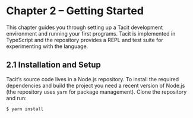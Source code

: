 # Chapter 2 – Getting Started

This chapter guides you through setting up a Tacit development
environment and running your first programs. Tacit is implemented in
TypeScript and the repository provides a REPL and test suite for
experimenting with the language.

## 2.1 Installation and Setup

Tacit’s source code lives in a Node.js repository. To install the
required dependencies and build the project you need a recent
version of Node.js (the repository uses `yarn` for package
management). Clone the repository and run:

```bash
$ yarn install
